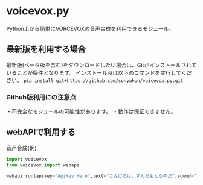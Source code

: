 # voicevox.py
Python上から簡単にVORCEVOXの音声合成を利用できるモジュール。
## 最新版を利用する場合
最新版(ベータ版を含む)をダウンロードしたい場合は、Gitがインストールされていることが条件となります。
インストール時は以下のコマンドを実行してください。
`pip install git+https://github.com/sonyakun/voicevox.py.git`
### Github版利用にの注意点
・不完全なモジュールの可能性があります。
・動作は保証できません。
## webAPIで利用する
音声合成(例)
```python
import voicevox
from voicevox import webapi

webapi.run(apikey="ApiKey Here",text="こんにちは、ずんだもんなのだ",sound="3") #サウンドIDやApiKeyはWeb版VOICEVOXのサイトから確認してください
```
